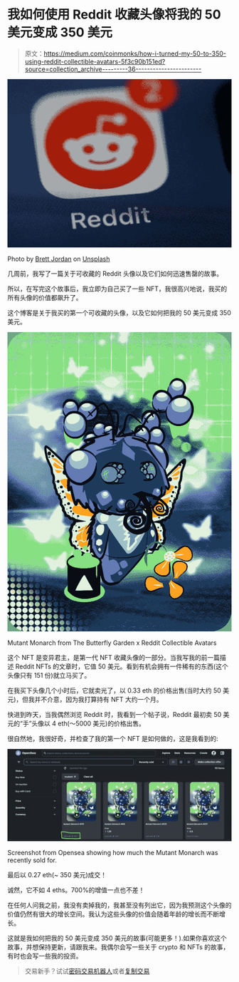 # 我如何使用 Reddit 收藏头像将我的 50 美元变成 350 美元

> 原文：<https://medium.com/coinmonks/how-i-turned-my-50-to-350-using-reddit-collectible-avatars-5f3c90b151ed?source=collection_archive---------36----------------------->

![](img/58f5f287790ab3611a6a917c4472236b.png)

Photo by [Brett Jordan](https://unsplash.com/@brett_jordan?utm_source=unsplash&utm_medium=referral&utm_content=creditCopyText) on [Unsplash](https://unsplash.com/s/photos/reddit?utm_source=unsplash&utm_medium=referral&utm_content=creditCopyText)

几周前，我写了一篇关于可收藏的 Reddit 头像以及它们如何迅速售罄的故事。

所以，在写完这个故事后，我立即为自己买了一些 NFT，我很高兴地说，我买的所有头像的价值都飙升了。

这个博客是关于我买的第一个可收藏的头像，以及它如何把我的 50 美元变成 350 美元。

![](img/264842fc01d7641814e41dd75eb22546.png)

Mutant Monarch from The Butterfly Garden x Reddit Collectible Avatars

这个 NFT 是变异君主，是第一代 NFT 收藏头像的一部分。当我写我的前一篇描述 Reddit NFTs 的文章时，它值 50 美元。看到有机会拥有一件稀有的东西(这个头像只有 151 份)就立马买了。

在我买下头像几个小时后，它就卖光了，以 0.33 eth 的价格出售(当时大约 50 美元)，但我并不介意，因为我打算持有 NFT 大约一个月。

快进到昨天，当我偶然浏览 Reddit 时，我看到一个帖子说，Reddit 最初卖 50 美元的“手”头像以 4 eth(～5000 美元)的价格出售。

很自然地，我很好奇，并检查了我的第一个 NFT 是如何做的，这是我看到的:

![](img/d015707ce0bb5df2e6b1c9e00a65b45b.png)

Screenshot from Opensea showing how much the Mutant Monarch was recently sold for.

最后以 0.27 eth(~ 350 美元)成交！

诚然，它不如 4 eths。700%的增值一点也不差！

在任何人问我之前，我没有卖掉我的，我甚至没有列出它，因为我预测这个头像的价值仍然有很大的增长空间。我认为这些头像的价值会随着年龄的增长而不断增长。

这就是我如何把我的 50 美元变成 350 美元的故事(可能更多！).如果你喜欢这个故事，并想保持更新，请跟我来。我偶尔会写一些关于 crypto 和 NFTs 的故事，有时也会写一些我的投资。

> 交易新手？试试[密码交易机器人](/coinmonks/crypto-trading-bot-c2ffce8acb2a)或者[复制交易](/coinmonks/top-10-crypto-copy-trading-platforms-for-beginners-d0c37c7d698c)